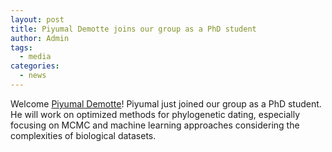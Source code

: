```yaml
---
layout: post
title: Piyumal Demotte joins our group as a PhD student
author: Admin
tags:
  - media
categories: 
  - news
---
```


Welcome [Piyumal Demotte](/people/demotte/)! Piyumal just joined our group as a PhD student. He will work on optimized methods for phylogenetic dating, especially focusing on MCMC and machine learning approaches considering the complexities of biological datasets.


